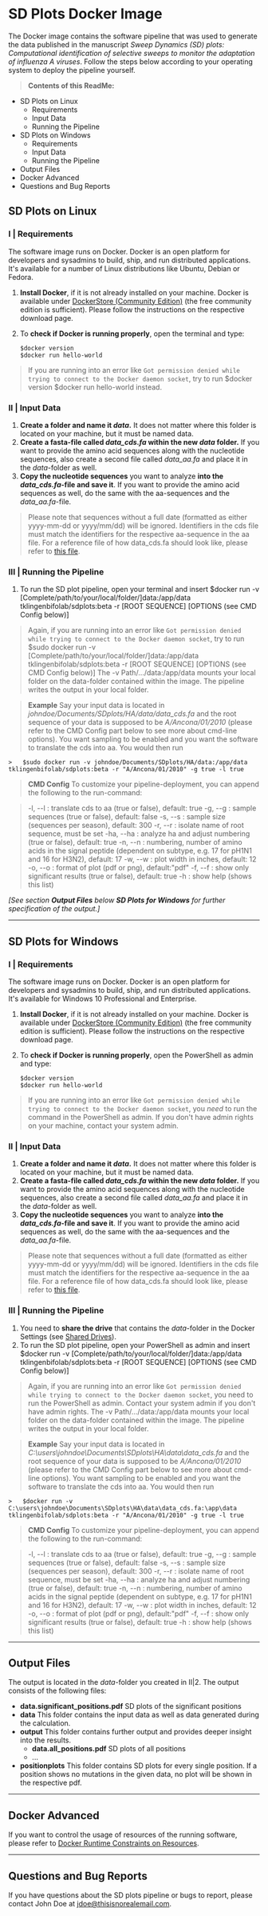 # SD Plots Docker Image
The Docker image contains the software pipeline that was used to generate the data published in the manuscript *Sweep Dynamics (SD) plots: Computational identification of selective sweeps to monitor the adaptation of influenza A viruses*. Follow the steps below according to your operating system to deploy the pipeline yourself.

>**Contents of this ReadMe:**
+ SD Plots on Linux
	+ Requirements
	+ Input Data
	+ Running the Pipeline 
+ SD Plots on Windows
	+ Requirements
	+ Input Data
	+ Running the Pipeline 
+ Output Files
+ Docker Advanced
+ Questions and Bug Reports

## SD Plots on Linux
### I | Requirements

The software image runs on Docker. Docker is an open platform for developers and sysadmins to build, ship, and run distributed applications. It's available for a number of Linux distributions like Ubuntu, Debian or Fedora.

1. **Install Docker**, if it is not already installed on your machine. Docker is available under [DockerStore (Community Edition)](https://store.docker.com/search?type=edition&offering=community "Docker Store") (the free community edition is sufficient). Please follow the instructions on the respective download page.

2. To **check if Docker is running properly**, open the terminal and type:

       $docker version
       $docker run hello-world
> If you are running into an error like `Got permission denied while trying to connect to the Docker daemon socket`, try to run
		$docker version
        $docker run hello-world
instead.

### II | Input Data
1. **Create a folder and name it *data*.** It does not matter where this folder is located on your machine, but it must be named data.
2. **Create a fasta-file called *data_cds.fa* within the new *data* folder.** If you want to provide the amino acid sequences along with the nucleotide sequences, also create a second file called *data_aa.fa* and place it in the *data*-folder as well.
3. **Copy the nucleotide sequences** you want to analyze **into the *data_cds.fa*-file and save it**. If you want to provide the amino acid sequences as well, do the same with the aa-sequences and the *data_aa.fa*-file.
> Please note that sequences without a full date (formatted as either yyyy-mm-dd or yyyy/mm/dd) will be ignored.
> Identifiers in the cds file must match the identifiers for the respective aa-sequence in the aa file.
> For a reference file of how data_cds.fa should look like, please refer to [this file](https://github.com/hzi-bifo/SDplots/blob/master/Docker/data_cds.fa "data_cds.fa").

### III | Running the Pipeline
1. To run the SD plot pipeline, open your terminal and insert
		$docker run -v [Complete/path/to/your/local/folder/]data:/app/data tklingenbifolab/sdplots:beta -r [ROOT SEQUENCE] [OPTIONS (see CMD Config below)]
> Again, if you are running into an error like `Got permission denied while trying to connect to the Docker daemon socket`, try to run	
> 	$sudo docker run -v [Complete/path/to/your/local/folder/]data:/app/data tklingenbifolab/sdplots:beta -r [ROOT SEQUENCE] [OPTIONS (see CMD Config below)]
The -v Path/.../data:/app/data mounts your local folder on the data-folder contained within the image. The pipeline writes the output in your local folder.

>**Example**
Say your input data is located in *johndoe/Documents/SDplots/HA/data/data_cds.fa* and the root sequence of your data is supposed to be *A/Ancona/01/2010* (please refer to the CMD Config part below to see more about cmd-line options). You want sampling to be enabled and you want the software to translate the cds into aa. You would then run 

	> 	$sudo docker run -v johndoe/Documents/SDplots/HA/data:/app/data tklingenbifolab/sdplots:beta -r "A/Ancona/01/2010" -g true -l true

>**CMD Config**
> To customize your pipeline-deployment, you can append the following to the run-command:

> 	-l, --l	  : translate cds to aa (true or false), default: true
	-g, --g   : sample sequences (true or false), default: false
	-s, --s   : sample size (sequences per season), default: 300
	-r, --r   : isolate name of root sequence, must be set
	-ha, --ha : analyze ha and adjust numbering (true or false), default: true
	-n, --n   : numbering, number of amino acids in the signal peptide (dependent on subtype, e.g. 17 for pH1N1 and 16 for H3N2), default: 17
	-w, --w   : plot width in inches, default: 12
	-o, --o   : format of plot (pdf or png), default:"pdf"
	-f, --f   : show only significant results (true or false), default: true
	-h	  : show help (shows this list)

*[See section **Output Files** below **SD Plots for Windows** for further specification of the output.]*
- - -
## SD Plots for Windows
### I | Requirements

The software image runs on Docker. Docker is an open platform for developers and sysadmins to build, ship, and run distributed applications. It's available for Windows 10 Professional and Enterprise.

1. **Install Docker**, if it is not already installed on your machine. Docker is available under [DockerStore (Community Edition)](https://store.docker.com/search?type=edition&offering=community "Docker Store") (the free community edition is sufficient). Please follow the instructions on the respective download page.

2. To **check if Docker is running properly**, open the PowerShell as admin and type:

       $docker version
       $docker run hello-world
> If you are running into an error like `Got permission denied while trying to connect to the Docker daemon socket`, you *need* to run the command in the PowerShell as admin. If you don't have admin rights on your machine, contact your system admin.

### II | Input Data
1. **Create a folder and name it *data*.** It does not matter where this folder is located on your machine, but it must be named data.
2. **Create a fasta-file called *data_cds.fa* within the new *data* folder.** If you want to provide the amino acid sequences along with the nucleotide sequences, also create a second file called *data_aa.fa* and place it in the *data*-folder as well.
3. **Copy the nucleotide sequences** you want to analyze **into the *data_cds.fa*-file and save it**. If you want to provide the amino acid sequences as well, do the same with the aa-sequences and the *data_aa.fa*-file.
> Please note that sequences without a full date (formatted as either yyyy-mm-dd or yyyy/mm/dd) will be ignored.
> Identifiers in the cds file must match the identifiers for the respective aa-sequence in the aa file.
> For a reference file of how data_cds.fa should look like, please refer to [this file](https://github.com/hzi-bifo/SDplots/blob/master/Docker/data_cds.fa "data_cds.fa").

### III | Running the Pipeline
1. You need to **share the drive** that contains the *data*-folder in the Docker Settings (see [Shared Drives](https://docs.docker.com/docker-for-windows/#docker-settings "Docker Settings")).
1. To run the SD plot pipeline, open your PowerShell as admin and insert
		$docker run -v [Complete/path/to/your/local/folder/]data:/app/data tklingenbifolab/sdplots:beta -r [ROOT SEQUENCE] [OPTIONS (see CMD Config below)]
> Again, if you are running into an error like `Got permission denied while trying to connect to the Docker daemon socket`, you need to run the PowerShell as admin. Contact your system admin if you don't have admin rights.
The -v Path/.../data:/app/data mounts your local folder on the data-folder contained within the image. The pipeline writes the output in your local folder.

>**Example**
Say your input data is located in *C:\users\johndoe\Documents\SDplots\HA\data\data_cds.fa* and the root sequence of your data is supposed to be *A/Ancona/01/2010* (please refer to the CMD Config part below to see more about cmd-line options). You want sampling to be enabled and you want the software to translate the cds into aa. You would then run 

	> 	$docker run -v C:\users\johndoe\Documents\SDplots\HA\data\data_cds.fa:\app\data tklingenbifolab/sdplots:beta -r "A/Ancona/01/2010" -g true -l true

>**CMD Config**
> To customize your pipeline-deployment, you can append the following to the run-command:

> 	-l, --l	  : translate cds to aa (true or false), default: true
	-g, --g   : sample sequences (true or false), default: false
	-s, --s   : sample size (sequences per season), default: 300
	-r, --r   : isolate name of root sequence, must be set
	-ha, --ha : analyze ha and adjust numbering (true or false), default: true
	-n, --n   : numbering, number of amino acids in the signal peptide (dependent on subtype, e.g. 17 for pH1N1 and 16 for H3N2), default: 17
	-w, --w   : plot width in inches, default: 12
	-o, --o   : format of plot (pdf or png), default:"pdf"
	-f, --f   : show only significant results (true or false), default: true
	-h	  : show help (shows this list)

---
## Output Files

The output is located in the *data*-folder you created in II|2. The output consists of the following files:
	
* **data.significant_positions.pdf**  SD plots of the significant positions
* **data** This folder contains the input data as well as data generated during the calculation.
* **output**  This folder contains further output and provides deeper insight into the results.
    * **data.all_positions.pdf** SD plots of all positions
    * ...
* **positionplots** This folder contains SD plots for every single position. If a position shows no mutations in the given data, no plot will be shown in the respective pdf.

---
## Docker Advanced
If you want to control the usage of resources of the running software, please refer to [Docker Runtime Constraints on Resources](https://docs.docker.com/engine/reference/run/#runtime-constraints-on-resources "docs.docker.com").

---
## Questions and Bug Reports
If you have questions about the SD plots pipeline or bugs to report, please contact John Doe at jdoe@thisisnorealemail.com.

